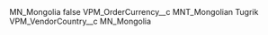 <?xml version="1.0" encoding="UTF-8"?>
<CustomMetadata xmlns="http://soap.sforce.com/2006/04/metadata" xmlns:xsi="http://www.w3.org/2001/XMLSchema-instance" xmlns:xsd="http://www.w3.org/2001/XMLSchema">
    <label>MN_Mongolia</label>
    <protected>false</protected>
    <values>
        <field>VPM_OrderCurrency__c</field>
        <value xsi:type="xsd:string">MNT_Mongolian Tugrik</value>
    </values>
    <values>
        <field>VPM_VendorCountry__c</field>
        <value xsi:type="xsd:string">MN_Mongolia</value>
    </values>
</CustomMetadata>

